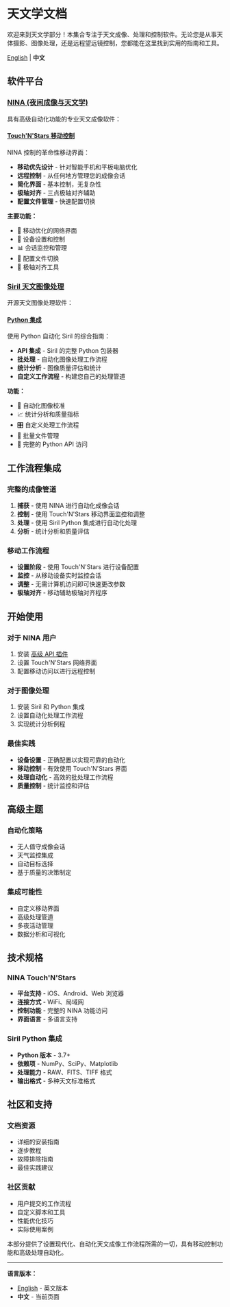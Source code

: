 # 天文学文档

欢迎来到天文学部分！本集合专注于天文成像、处理和控制软件。无论您是从事天体摄影、图像处理，还是远程望远镜控制，您都能在这里找到实用的指南和工具。

[English](index.md) | **中文**

## 软件平台

### [NINA (夜间成像与天文学)](nina/)
具有高级自动化功能的专业天文成像软件：

#### [Touch'N'Stars 移动控制](nina/touch-n-star.zh.md)
NINA 控制的革命性移动界面：

- **移动优先设计** - 针对智能手机和平板电脑优化
- **远程控制** - 从任何地方管理您的成像会话
- **简化界面** - 基本控制，无复杂性
- **极轴对齐** - 三点极轴对齐辅助
- **配置文件管理** - 快速配置切换

**主要功能：**
- 📱 移动优化的网络界面
- 🎯 设备设置和控制
- 📊 会话监控和管理
- 🔧 配置文件切换
- 🌟 极轴对齐工具

### [Siril 天文图像处理](siril/)
开源天文图像处理软件：

#### [Python 集成](siril/python.zh.md)
使用 Python 自动化 Siril 的综合指南：

- **API 集成** - Siril 的完整 Python 包装器
- **批处理** - 自动化图像处理工作流程
- **统计分析** - 图像质量评估和统计
- **自定义工作流程** - 构建您自己的处理管道

**功能：**
- 🔄 自动化图像校准
- 📈 统计分析和质量指标
- 🎛️ 自定义处理工作流程
- 📁 批量文件管理
- 🐍 完整的 Python API 访问

## 工作流程集成

### 完整的成像管道
1. **捕获** - 使用 NINA 进行自动化成像会话
2. **控制** - 使用 Touch'N'Stars 移动界面监控和调整
3. **处理** - 使用 Siril Python 集成进行自动化处理
4. **分析** - 统计分析和质量评估

### 移动工作流程
- **设置阶段** - 使用 Touch'N'Stars 进行设备配置
- **监控** - 从移动设备实时监控会话
- **调整** - 无需计算机访问即可快速更改参数
- **极轴对齐** - 移动辅助极轴对齐程序

## 开始使用

### 对于 NINA 用户
1. 安装 [高级 API 插件](nina/touch-n-star.zh.md#准备工作)
2. 设置 Touch'N'Stars 网络界面
3. 配置移动访问以进行远程控制

### 对于图像处理
1. 安装 Siril 和 Python 集成
2. 设置自动化处理工作流程
3. 实现统计分析例程

### 最佳实践
- **设备设置** - 正确配置以实现可靠的自动化
- **移动控制** - 有效使用 Touch'N'Stars 界面
- **处理自动化** - 高效的批处理工作流程
- **质量控制** - 统计监控和评估

## 高级主题

### 自动化策略
- 无人值守成像会话
- 天气监控集成
- 自动目标选择
- 基于质量的决策制定

### 集成可能性
- 自定义移动界面
- 高级处理管道
- 多夜活动管理
- 数据分析和可视化

## 技术规格

### NINA Touch'N'Stars
- **平台支持** - iOS、Android、Web 浏览器
- **连接方式** - WiFi、局域网
- **控制功能** - 完整的 NINA 功能访问
- **界面语言** - 多语言支持

### Siril Python 集成
- **Python 版本** - 3.7+
- **依赖项** - NumPy、SciPy、Matplotlib
- **处理能力** - RAW、FITS、TIFF 格式
- **输出格式** - 多种天文标准格式

## 社区和支持

### 文档资源
- 详细的安装指南
- 逐步教程
- 故障排除指南
- 最佳实践建议

### 社区贡献
- 用户提交的工作流程
- 自定义脚本和工具
- 性能优化技巧
- 实际使用案例

本部分提供了设置现代化、自动化天文成像工作流程所需的一切，具有移动控制功能和高级处理自动化。

---

**语言版本：**
- [English](index.md) - 英文版本
- **中文** - 当前页面
